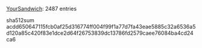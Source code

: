 [YourSandwich](https://github.com/YourSandwich): 2487 entries

sha512sum acdd650647115fcb0af25d316774ff004f99f1a77d7fa43eae5885c32a6536a5d120a85c420f83e1dce2d64f26753839dc13786fd2579caee76084ba4cd24ca6

